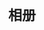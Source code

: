 ﻿---
title: 相册
noDate: 'true'
---
<script src="https://cdnjs.cloudflare.com/ajax/libs/jquery/3.3.1/jquery.min.js"></script>
<!-- <script src="https://cdnjs.cloudflare.com/ajax/libs/jquery_lazyload/1.9.7/jquery.lazyload.min.js"></script> -->
<script src="https://unpkg.com/minigrid@3.1.1/dist/minigrid.min.js"></script>

<script src="https://cdnjs.cloudflare.com/ajax/libs/fancybox/3.3.5/jquery.fancybox.min.js"></script>
<link href="https://cdnjs.cloudflare.com/ajax/libs/fancybox/3.3.5/jquery.fancybox.min.css" rel="stylesheet">

<div class="ImageGrid"></div>

<script src="/js/photo.js"></script>

<style>
.ImageGrid {
  width: 100%;
  max-width: 1040px;
  margin: 0 auto;
  text-align: center;
  margin: : 20px 0;
}

.card {
  overflow: hidden;
  transition: .3s ease-in-out;
  border-radius: 8px;
  background-color: #ddd;
}

.ImageInCard img {
  padding: 0 0 0 0 !important;
  height: 100%;
}

.TextInCard {
  line-height: 54px;
  background-color: #f6f6f6;
  font-size: 24px;
}
</style>



